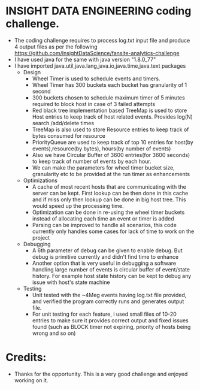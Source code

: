# INSIGHT DATA ENGINEERING coding challenge.
* The coding challenge requires to process log.txt input file and produce 4 output files as per the following https://github.com/InsightDataScience/fansite-analytics-challenge </br>
* I have used java for the same with java version "1.8.0_77"
* I have imported java.util,java.lang,java.io,java.time,java.text packages</br>
  * Design </br>
    * Wheel Timer is used to schedule events and timers.</br>
    * Wheel Timer has 300 buckets each bucket has granularity of 1 second</br>
    * 300 buckets chosen to schedule maximum timer of 5 minutes required to block host in case of 3 failed attempts</br>
    * Red black tree implementation based TreeMap is used to store Host entries to keep track of host related events. Provides log(N) search /add/delete times</br>
    * TreeMap is also used to store Resource entries to keep track of bytes consumed for resource </br>
    * PriorityQueue are used to keep track of top 10 entries for host(by events),resource(by bytes), hours(by number of events)</br>
    * Also we have Circular Buffer of 3600 entries(for 3600 seconds) to keep track of number of events by each hour.
    * We can make the parameters for wheel timer bucket size, granularity etc to be provided at the run timer as enhancements</br>
  * Optimizations</br>
    * A cache of most recent hosts that are communicating with the server can be kept. First lookup can be then done in this cache and if miss only then lookup can be done in big host tree. This would speed up the processing time.
    * Optimization can be done in re-using the wheel timer buckets instead of allocating each time an event or timer is added </br>
    * Parsing can be improved to handle all scenarios, this code currently only handles some cases for lack of time to work on the project</br>
  * Debugging</br>
    * A 6th parameter of debug can be given to enable debug. But debug is primitive currently and didn't find time to enhance</br>
    * Another option that is very useful in debugging a software  handling large number of events is circular buffer of event/state history. For example host state history can be kept to debug any issue with host's state machine</br>
  * Testing</br>
    * Unit tested with the ~4Meg events having log.txt file provided, and verified the program correctly runs and generates output file.
    * For unit testing for each feature, i used small files of 10-20 entries to make sure it provides correct output and fixed issues found (such as BLOCK timer not expiring, priority of hosts being wrong and so on)
   

# Credits:
* Thanks for the opportunity. This is a very good challenge and enjoyed working on it.

